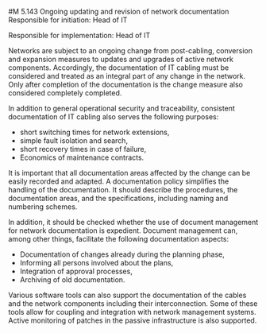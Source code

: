 #M 5.143 Ongoing updating and revision of network documentation
Responsible for initiation: Head of IT

Responsible for implementation: Head of IT

Networks are subject to an ongoing change from post-cabling, conversion and expansion measures to updates and upgrades of active network components. Accordingly, the documentation of IT cabling must be considered and treated as an integral part of any change in the network. Only after completion of the documentation is the change measure also considered completely completed.

In addition to general operational security and traceability, consistent documentation of IT cabling also serves the following purposes:

* short switching times for network extensions,
* simple fault isolation and search,
* short recovery times in case of failure,
* Economics of maintenance contracts.


It is important that all documentation areas affected by the change can be easily recorded and adapted. A documentation policy simplifies the handling of the documentation. It should describe the procedures, the documentation areas, and the specifications, including naming and numbering schemes.

In addition, it should be checked whether the use of document management for network documentation is expedient. Document management can, among other things, facilitate the following documentation aspects:

* Documentation of changes already during the planning phase,
* Informing all persons involved   about the plans,
* Integration of approval processes,
* Archiving of old documentation.


Various software tools can also support the documentation of the cables and the network components including their interconnection. Some of these tools allow for coupling and integration with network management systems. Active monitoring of patches in the passive infrastructure is also supported.



